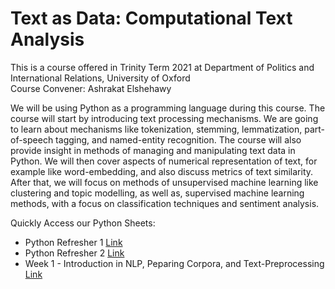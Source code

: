 # Text as Data: Computational Text Analysis
This is a course offered in Trinity Term 2021 at Department of Politics and International Relations, University of Oxford <br>
Course Convener: Ashrakat Elshehawy

We will be using Python as a programming language during this course.
The course will start by introducing text processing mechanisms. We are going to learn about mechanisms like tokenization, stemming, lemmatization, part-of-speech tagging, and named-entity recognition.
The course will also provide insight in methods of managing and manipulating text data in Python.
We will then cover aspects of numerical representation of text, for example like word-embedding, and also discuss metrics of text similarity.
After that, we will focus on methods of unsupervised machine learning like clustering and topic modelling, as well as, supervised machine learning methods, with a focus on classification techniques and sentiment analysis.

Quickly Access our Python Sheets:

- Python Refresher 1 [Link](https://github.com/aelshehawy/text-as-data-computational-text-analysis-oxford/blob/main/Code/Python_Refresher_1.ipynb)
- Python Refresher 2 [Link](https://github.com/aelshehawy/text-as-data-computational-text-analysis-oxford/blob/main/Code/Python_Refresher_2.ipynb)
- Week 1 - Introduction in NLP, Peparing Corpora, and Text-Preprocessing [Link](https://github.com/aelshehawy/text-as-data-computational-text-analysis-oxford/blob/main/Code/TextasData_Session_1.ipynb)



